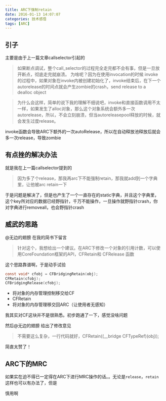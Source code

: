```yaml
---
title: ARC下强制retain
date: 2016-01-13 14:07:07
categories: 技术感悟
tags: [ARC]
---
```



## 引子
主要是由于上一篇文章callselector引起的

>如果断点调试，整个call_selector的过程完全走完都不会有事，但是一旦放开断点，彻底走完就崩溃。
为啥呢？因为在使用invocation的时候 invoke的过程中，如果对象在invoke内被创建初始化了，invoke结束后，在下一个autorelease的时间点就会产生zombie的crash，send release to a dealloc object

>为什么会这样，简单的说下我的理解不细说吧，invoke和直接函数调用不太一样，如果发生了alloc对象，那么这个对象系统会额外多一次autorelease，所以，不会立刻崩溃，但当autoreleasepool释放的时候，就会发生过度release。

invoke函数会导致ARC下额外的一次autoRelease，所以在自动释放池释放后就会多一次release，导致zombie

## 有点挫的解决办法

就是我在上一篇callselector提到的
>因为多了个release，那我再arc下不能强制retain，那我就add到一个字典里，让他被arc retain一下

于是问题是解决了，但是也产生了一个一直存在的static字典，并且这个字典里，这个key所对应的数据已经野指针，千万不能操作，一旦操作就野指针crash，你对字典进行removeall，也会野指针crash

## 威武的思路
@无边的翅膀 在我的简书下留言

> 针对这个，我想给出一个建议。在ARC下修改一个对象的引用计数，可以使用CoreFoundation框架的API，CFRetain和 CFRelease 函数

这个思路靠谱啊，于是动手试验
<!-- more -->

```objectivec
const void* cfobj = CFBridgingRetain(obj);
CFRetain(cfobj);
CFBridgingRelease(cfobj);
```

- 将对象的内存管理控制移交给CF
- CFRetain
- 将对象的内存管理移交回ARC（让使用者无感知）

我其实对CF这块并不是很熟悉。初步跑通了一下，感觉没啥问题

然后@无边的翅膀 给出了修改意见

> 不需要这么复杂，一行代码就好，CFRetain((__bridge CFTypeRef)(obj));

简直太赞了！

## ARC下的MRC
如果实在迫不得已一定得在ARC下进行MRC操作的话。。无论是`release`，`retain`这样也可以有办法了，但是

慎用啊